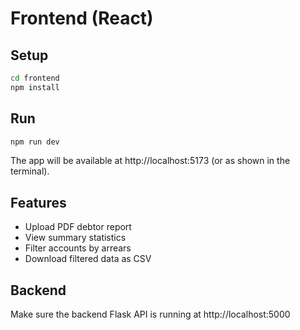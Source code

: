 # Frontend (React)

## Setup

```bash
cd frontend
npm install
```

## Run

```bash
npm run dev
```

The app will be available at http://localhost:5173 (or as shown in the terminal).

## Features
- Upload PDF debtor report
- View summary statistics
- Filter accounts by arrears
- Download filtered data as CSV

## Backend
Make sure the backend Flask API is running at http://localhost:5000
